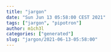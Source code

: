 ```yaml
---
title: "jargon"
date: "Sun Jun 13 05:58:00 CEST 2021"
tags: ["jargon", "pipotron"]
author: m1ch3l
categories: ["generated"]
slug: "jargon/2021-06-13-05:58:00"
---
```



